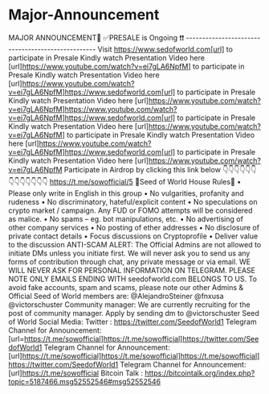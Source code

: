 # Major-Announcement
MAJOR ANNOUNCEMENT🎉  ✅PRESALE is Ongoing ❗️❗️ --------------------------------------------------  Visit https://www.sedofworld.com[url] to participate in Presale   Kindly watch Presentation Video here [url]https://www.youtube.com/watch?v=ei7gLA6NpfM] to participate in Presale   Kindly watch Presentation Video here [url]https://www.youtube.com/watch?v=ei7gLA6NpfM]https://www.sedofworld.com[url] to participate in Presale   Kindly watch Presentation Video here [url]https://www.youtube.com/watch?v=ei7gLA6NpfM]https://www.youtube.com/watch?v=ei7gLA6NpfM]https://www.sedofworld.com[url] to participate in Presale   Kindly watch Presentation Video here [url]https://www.youtube.com/watch?v=ei7gLA6NpfM] to participate in Presale   Kindly watch Presentation Video here [url]https://www.youtube.com/watch?v=ei7gLA6NpfM]https://www.sedofworld.com[url] to participate in Presale   Kindly watch Presentation Video here [url]https://www.youtube.com/watch?v=ei7gLA6NpfM  Participate in Airdrop by clicking this link below 👇👇👇👇👇👇👇👇👇👇👇👇👇 https://t.me/sowofficial/5  📌Seed of World House Rules📌 • Please only write in English in this group • No vulgarities, profanity and rudeness • No discriminatory, hateful/explicit content • No speculations on crypto market / campaign. Any FUD or FOMO attempts will be considered as malice. • No spams – eg. bot manipulations, etc. • No advertising of other company services • No posting of ether addresses • No disclosure of private contact details • Focus discussions on Cryptoprofile • Deliver value to the discussion  ANTI-SCAM ALERT: The Official Admins are not allowed to initiate DMs unless you initiate first. We will never ask you to send us any forms of contribution through chat, any private message or via email. WE WILL NEVER ASK FOR PERSONAL INFORMATION ON TELEGRAM. PLEASE NOTE ONLY EMAILS ENDING WITH seedofworld.com BELONGS TO US. To avoid fake accounts, spam and scams, please note our other Admins &amp; Official Seed of World members are: @AlejandroSteiner @fnxusa @victorschuster   Community manager: We are currently recruiting for the post of community manager. Apply by sending dm to @victorschuster  Seed of World Social Media:  Twitter : https://twitter.com/SeedofWorld1 Telegram Channel for Announcement: [url=https://t.me/sowofficial]https://t.me/sowofficial]https://twitter.com/SeedofWorld1 Telegram Channel for Announcement: [url]https://t.me/sowofficial]https://t.me/sowofficial]https://t.me/sowofficial]https://twitter.com/SeedofWorld1 Telegram Channel for Announcement: [url]https://t.me/sowofficial Bitcoin Talk : https://bitcointalk.org/index.php?topic=5187466.msg52552546#msg52552546
